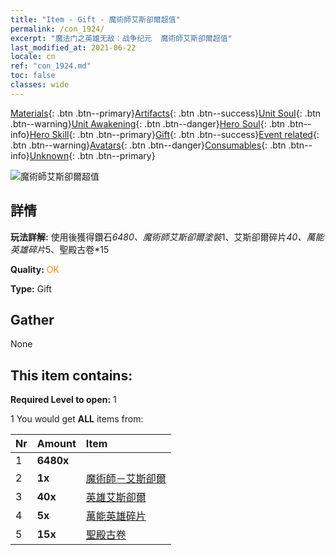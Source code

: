 ```yaml
---
title: "Item - Gift - 魔術師艾斯卻爾超值"
permalink: /con_1924/
excerpt: "魔法门之英雄无敌：战争纪元  魔術師艾斯卻爾超值"
last_modified_at: 2021-06-22
locale: cn
ref: "con_1924.md"
toc: false
classes: wide
---
```

 [Materials](/ItemsCN/){: .btn .btn--primary}[Artifacts](/ItemsCN/Artifacts/){: .btn .btn--success}[Unit Soul](/ItemsCN/UnitSoul/){: .btn .btn--warning}[Unit Awakening](/ItemsCN/UnitAwakening/){: .btn .btn--danger}[Hero Soul](/ItemsCN/HeroSoul/){: .btn .btn--info}[Hero Skill](/ItemsCN/HeroSkill/){: .btn .btn--primary}[Gift](/ItemsCN/Gift/){: .btn .btn--success}[Event related](/ItemsCN/Events/){: .btn .btn--warning}[Avatars](/ItemsCN/Avatars/){: .btn .btn--danger}[Consumables](/ItemsCN/Consumables/){: .btn .btn--info}[Unknown](/ItemsCN/Unknown/){: .btn .btn--primary}

 ![魔術師艾斯卻爾超值](/images/t/i_907547.png)

## 詳情
 **玩法詳解:** 使用後獲得鑽石*6480、魔術師艾斯卻爾塗裝*1、艾斯卻爾碎片*40、萬能英雄碎片*5、聖殿古卷*15

 **Quality:** <span style="color: #FF8C00">OK</span>

 **Type:** Gift

## Gather

  None

## This item contains:

 **Required Level to open:** 1

 1 You would get **ALL** items  from:

  | Nr | Amount |     Item    |
  |:---|:-------|:------------|
  | 1 |  **6480x** | <i class="fas fa-gem"/> |  | 
  | 2 |  **1x** | [魔術師－艾斯卻爾](/cn/Items/con_1067/) |  | 
  | 3 |  **40x** | [英雄艾斯卻爾](/cn/Items/her_388/) |  | 
  | 4 |  **5x** | [萬能英雄碎片](/cn/Items/her_358/) |  | 
  | 5 |  **15x** | [聖殿古卷](/cn/Items/con_697/) |  | 
